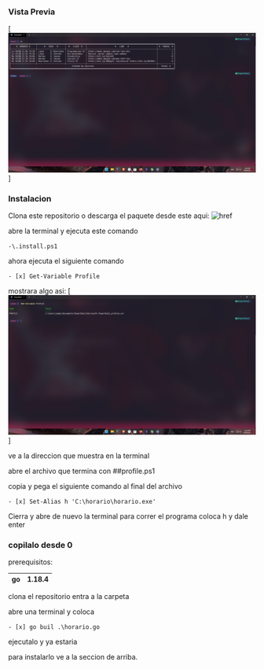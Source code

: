 ### Vista Previa

[![horario_pic.png](https://github.com/Ancordss/CLI-HorarioAPP/blob/main/pics/horario_pic.png)]


### Instalacion

Clona este repositorio o descarga el paquete desde este aqui: ![href]()

abre la terminal y ejecuta este comando

```
-\.install.ps1
```
ahora ejecuta el siguiente comando 

```
- [x] Get-Variable Profile
```
mostrara algo asi: [![var_profile.png](https://github.com/Ancordss/CLI-HorarioAPP/blob/main/pics/var_profile.png)]

ve a la direccion que muestra en la terminal

abre el archivo que termina con ##profile.ps1

copia y pega el siguiente comando al final del archivo 
```
- [x] Set-Alias h 'C:\horario\horario.exe'
```
Cierra y abre de nuevo la terminal para correr el programa coloca h y dale enter


### copilalo desde 0 

prerequisitos: 

| go | 1.18.4|
|----|-------|

clona el repositorio entra a la carpeta 

abre una terminal y coloca 

```
- [x] go buil .\horario.go
```

ejecutalo y ya estaria

para instalarlo ve a la seccion de arriba.
